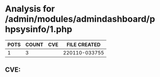 # Analysis for /admin/modules/admindashboard/phpsysinfo/1.php
| POTS | COUNT | CVE | FILE CREATED |
|---|---|---|---|
| 1 | 3 | | 220110-033755 |

## CVE: 